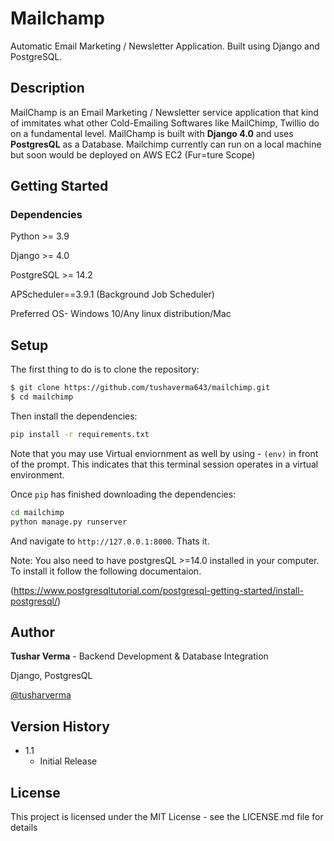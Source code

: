 # Mailchamp
Automatic Email Marketing / Newsletter Application. Built using Django and PostgreSQL.

## Description
MailChamp is an Email Marketing / Newsletter service application that kind of immitates what other Cold-Emailing Softwares like MailChimp, Twillio do on a fundamental level.
MailChamp is built with **Django 4.0** and uses **PostgresQL** as a Database.
Mailchimp currently can run on a local machine but soon would be deployed on AWS EC2 (Fur=ture Scope)

<!-- ![welcome Screen](assets/home1.jpg)
![Login Page](assets/login.jpg)
![Home](assets/home2.jpg) -->

## Getting Started
### Dependencies
Python >= 3.9

Django >= 4.0

PostgreSQL >= 14.2

APScheduler==3.9.1 (Background Job Scheduler)

Preferred OS- Windows 10/Any linux distribution/Mac

## Setup

The first thing to do is to clone the repository:

```sh
$ git clone https://github.com/tushaverma643/mailchimp.git
$ cd mailchimp
```
Then install the dependencies:

```sh
pip install -r requirements.txt
```
Note that you may use Virtual enviornment as well by using -  `(env)` in front of the prompt. This indicates that this terminal
session operates in a virtual environment.

Once `pip` has finished downloading the dependencies:
```sh
cd mailchimp
python manage.py runserver
```
And navigate to `http://127.0.0.1:8000`.
Thats it.

Note: You also need to have postgresQL >=14.0  installed in your computer. To install it follow the following documentaion.

(https://www.postgresqltutorial.com/postgresql-getting-started/install-postgresql/)

## Author
**Tushar Verma**  - Backend Development & Database Integration

Django, PostgresQL

[@tusharverma](https://www.linkedin.com/in/tusharverma643/)

## Version History
* 1.1
    * Initial Release
 

## License

This project is licensed under the MIT License - see the LICENSE.md file for details


